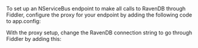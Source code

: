 <!--
title: "How To Debug RavenDB Through Fiddler Using NServiceBus"
tags: 
-->

To set up an NServiceBus endpoint to make all calls to RavenDB through Fiddler, configure the proxy for your endpoint by adding the following code to app.config:







With the proxy setup, change the RavenDB connection string to go through Fiddler by adding this:





